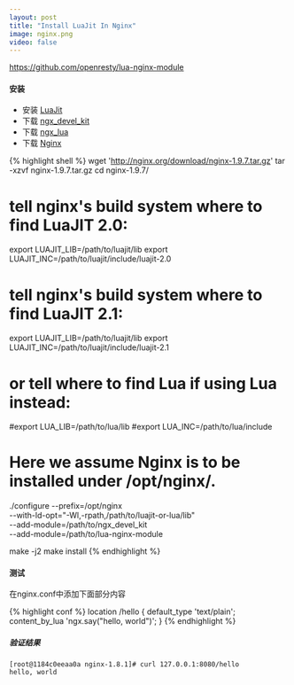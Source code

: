 ```yaml
---
layout: post
title: "Install LuaJit In Nginx"
image: nginx.png
video: false
---
```


https://github.com/openresty/lua-nginx-module

#### 安装
 - 安装 [LuaJit](http://luajit.org/download.html)
 - 下载 [ngx_devel_kit](https://github.com/simpl/ngx_devel_kit/tags)
 - 下载 [ngx_lua](https://github.com/openresty/lua-nginx-module/tags)
 - 下载 [Nginx](http://nginx.org/en/download.html)

{% highlight shell %}
 wget 'http://nginx.org/download/nginx-1.9.7.tar.gz'
 tar -xzvf nginx-1.9.7.tar.gz
 cd nginx-1.9.7/

 # tell nginx's build system where to find LuaJIT 2.0:
 export LUAJIT_LIB=/path/to/luajit/lib
 export LUAJIT_INC=/path/to/luajit/include/luajit-2.0

 # tell nginx's build system where to find LuaJIT 2.1:
 export LUAJIT_LIB=/path/to/luajit/lib
 export LUAJIT_INC=/path/to/luajit/include/luajit-2.1

 # or tell where to find Lua if using Lua instead:
 #export LUA_LIB=/path/to/lua/lib
 #export LUA_INC=/path/to/lua/include

 # Here we assume Nginx is to be installed under /opt/nginx/.
 ./configure --prefix=/opt/nginx \
         --with-ld-opt="-Wl,-rpath,/path/to/luajit-or-lua/lib" \
         --add-module=/path/to/ngx_devel_kit \
         --add-module=/path/to/lua-nginx-module

 make -j2
 make install
{% endhighlight %}

#### 测试

在nginx.conf中添加下面部分内容

{% highlight conf %}
location /hello {
	default_type 'text/plain';
	content_by_lua 'ngx.say("hello, world")';
}
{% endhighlight %}

##### 验证结果
``` shell
[root@1184c0eeaa0a nginx-1.8.1]# curl 127.0.0.1:8080/hello
hello, world
```
